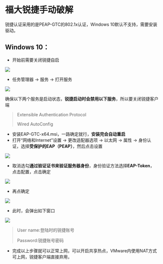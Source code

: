 # 福大锐捷手动破解

锐捷认证采用的是PEAP-GTC的802.1x认证，Windows 10默认不支持，需要安装驱动。

## Windows 10：

- 开始前需要关闭锐捷自启

![](./img/icon.png)

- 任务管理器 -> 服务 -> 打开服务

![](./img/open.png)

确保以下两个服务是启动状态，**锐捷启动时会禁用以下服务**，所以要关闭锐捷客户端

> Extensible Authentication Protocol
>
> Wired AutoConfig

- 安装EAP-GTC-x64.msi，一路确定就行，**安装完会自动重启**
- 打开“网络和Internet”设置 -> 更改适配器选项 -> 以太网 -> 属性 -> 身份认证，选择**受保护的EAP（PEAP）**，然后点击设置

![](./img/1.png)

- 取消选勾**通过验证证书来验证服务器身份**，身份验证方法选择**EAP-Token**，点击配置，点击确定

![](./img/2.png)

- 再点确定

![](./img/3.png)

- 此时，会弹出如下窗口

![](./img/4.png)

> User name:登陆时的锐捷账号
>
> Password:锐捷账号密码

- 完成以上步骤就可以正常上网，可以开启共享热点，VMware内使用NAT方式可上网，锐捷客户端直接弃用，

